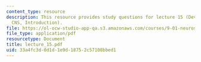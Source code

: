 ```yaml
---
content_type: resource
description: This resource provides study questions for lecture 15 (Development of
  CNS, Introduction).
file: https://ol-ocw-studio-app-qa.s3.amazonaws.com/courses/9-01-neuroscience-and-behavior-fall-2003/33a4fc3d0d1d1e9d18752c57108bbed1_lecture_15.pdf
file_type: application/pdf
resourcetype: Document
title: lecture_15.pdf
uid: 33a4fc3d-0d1d-1e9d-1875-2c57108bbed1
---
```

